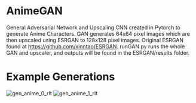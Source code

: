 # AnimeGAN
General Adversarial Network and Upscaling CNN created in Pytorch to generate Anime Characters. GAN generates 64x64 pixel images which are then upscaled using ESRGAN to 128x128 pixel images.
Original ESRGAN found at https://github.com/xinntao/ESRGAN. runGAN.py runs the whole GAN and upscaler, and outputs will be found in the ESRGAN/results folder.

# Example Generations
![gen_anime_0_rlt](https://github.com/jay-gould/AnimeGAN/assets/122052036/e3cf0a7e-e63f-4736-bbeb-0b9c37b0a210)
![gen_anime_1_rlt](https://github.com/jay-gould/AnimeGAN/assets/122052036/653e8422-5751-47bd-a77b-37c8f51592ac)
